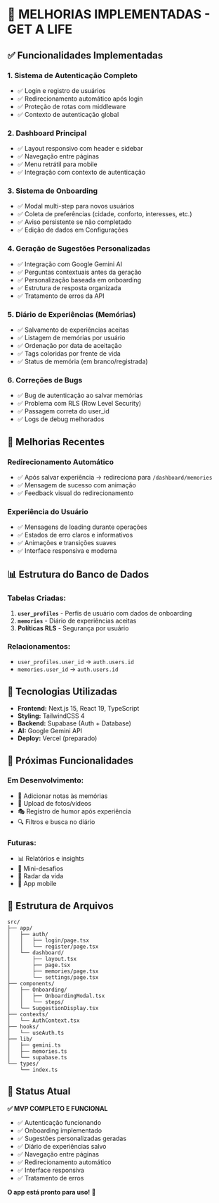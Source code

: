 # 🚀 MELHORIAS IMPLEMENTADAS - GET A LIFE

## ✅ Funcionalidades Implementadas

### **1. Sistema de Autenticação Completo**
- ✅ Login e registro de usuários
- ✅ Redirecionamento automático após login
- ✅ Proteção de rotas com middleware
- ✅ Contexto de autenticação global

### **2. Dashboard Principal**
- ✅ Layout responsivo com header e sidebar
- ✅ Navegação entre páginas
- ✅ Menu retrátil para mobile
- ✅ Integração com contexto de autenticação

### **3. Sistema de Onboarding**
- ✅ Modal multi-step para novos usuários
- ✅ Coleta de preferências (cidade, conforto, interesses, etc.)
- ✅ Aviso persistente se não completado
- ✅ Edição de dados em Configurações

### **4. Geração de Sugestões Personalizadas**
- ✅ Integração com Google Gemini AI
- ✅ Perguntas contextuais antes da geração
- ✅ Personalização baseada em onboarding
- ✅ Estrutura de resposta organizada
- ✅ Tratamento de erros da API

### **5. Diário de Experiências (Memórias)**
- ✅ Salvamento de experiências aceitas
- ✅ Listagem de memórias por usuário
- ✅ Ordenação por data de aceitação
- ✅ Tags coloridas por frente de vida
- ✅ Status de memória (em branco/registrada)

### **6. Correções de Bugs**
- ✅ Bug de autenticação ao salvar memórias
- ✅ Problema com RLS (Row Level Security)
- ✅ Passagem correta do user_id
- ✅ Logs de debug melhorados

## 🎯 Melhorias Recentes

### **Redirecionamento Automático**
- ✅ Após salvar experiência → redireciona para `/dashboard/memories`
- ✅ Mensagem de sucesso com animação
- ✅ Feedback visual do redirecionamento

### **Experiência do Usuário**
- ✅ Mensagens de loading durante operações
- ✅ Estados de erro claros e informativos
- ✅ Animações e transições suaves
- ✅ Interface responsiva e moderna

## 📊 Estrutura do Banco de Dados

### **Tabelas Criadas:**
1. **`user_profiles`** - Perfis de usuário com dados de onboarding
2. **`memories`** - Diário de experiências aceitas
3. **Políticas RLS** - Segurança por usuário

### **Relacionamentos:**
- `user_profiles.user_id` → `auth.users.id`
- `memories.user_id` → `auth.users.id`

## 🔧 Tecnologias Utilizadas

- **Frontend:** Next.js 15, React 19, TypeScript
- **Styling:** TailwindCSS 4
- **Backend:** Supabase (Auth + Database)
- **AI:** Google Gemini API
- **Deploy:** Vercel (preparado)

## 🚀 Próximas Funcionalidades

### **Em Desenvolvimento:**
- 📝 Adicionar notas às memórias
- 📸 Upload de fotos/vídeos
- 🎭 Registro de humor após experiência
- 🔍 Filtros e busca no diário

### **Futuras:**
- 📊 Relatórios e insights
- 🎯 Mini-desafios
- 🌟 Radar da vida
- 📱 App mobile

## 📁 Estrutura de Arquivos

```
src/
├── app/
│   ├── auth/
│   │   ├── login/page.tsx
│   │   └── register/page.tsx
│   └── dashboard/
│       ├── layout.tsx
│       ├── page.tsx
│       ├── memories/page.tsx
│       └── settings/page.tsx
├── components/
│   ├── Onboarding/
│   │   ├── OnboardingModal.tsx
│   │   └── steps/
│   └── SuggestionDisplay.tsx
├── contexts/
│   └── AuthContext.tsx
├── hooks/
│   └── useAuth.ts
├── lib/
│   ├── gemini.ts
│   ├── memories.ts
│   └── supabase.ts
└── types/
    └── index.ts
```

## 🎉 Status Atual

**✅ MVP COMPLETO E FUNCIONAL**

- ✅ Autenticação funcionando
- ✅ Onboarding implementado
- ✅ Sugestões personalizadas geradas
- ✅ Diário de experiências salvo
- ✅ Navegação entre páginas
- ✅ Redirecionamento automático
- ✅ Interface responsiva
- ✅ Tratamento de erros

**O app está pronto para uso!** 🚀 